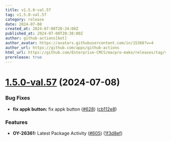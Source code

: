 ```yaml
---
title: v1.5.0-val.57
tag: v1.5.0-val.57
category: release
date: 2024-07-08
created_at: 2024-07-08T20:24:08Z
published_at: 2024-07-08T20:38:00Z
author: github-actions[bot]
author_avatar: https://avatars.githubusercontent.com/in/15368?v=4
author_url: https://github.com/apps/github-actions
html_url: https://github.com/Enterprise-CMCS/macpro-mako/releases/tag/v1.5.0-val.57
prerelease: true
---
```


# [1.5.0-val.57](https://github.com/Enterprise-CMCS/macpro-mako/compare/v1.5.0-val.56...v1.5.0-val.57) (2024-07-08)


### Bug Fixes

* **fix appk button:** fix appk button ([#628](https://github.com/Enterprise-CMCS/macpro-mako/issues/628)) ([cb112e8](https://github.com/Enterprise-CMCS/macpro-mako/commit/cb112e88bfea60d8f23d78a63ab166fa73807fd1))


### Features

* **OY-26361:** Latest Package Activity ([#605](https://github.com/Enterprise-CMCS/macpro-mako/issues/605)) ([1f3d8ef](https://github.com/Enterprise-CMCS/macpro-mako/commit/1f3d8efec2b30e22f07384e1cb9ec77b514debe8))




